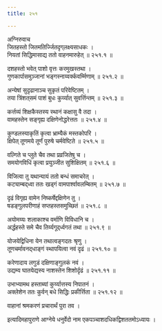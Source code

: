 ```yaml
---
title: २५१

---
```

अग्निरुवाच  
जितहस्तो जितमतिर्ज्जितदृग्‌लक्ष्यसाधकः ।  
नियतां सिद्धिमासाद्य ततो वाहनमारुहेत् ॥ २५१.१ ॥  
  
दशहस्तो भवेत् पाशो वृत्तः करमुखस्तथा ।  
गुणकार्पासमुञ्जानां भङ्गस्नाय्वर्क्कवर्म्मिणाम् ॥ २५१.२ ॥  
  
अन्येषां सुदृढानाञ्च सुकृतं परिवेष्टितम् ।  
तया त्रिंशत्‌समं पाशं बुधः कुर्य्यात् सुवर्त्तिन्तम् ॥ २५१.३ ॥  
  
कर्त्तव्यं शिक्षकैस्तस्य स्थानं कक्षासु वै तदा ।  
वामहस्तेन सङ्गृह्य दक्षिणेनोद्धरेत्ततः ॥ २५१.४ ॥  
  
कुण्डलस्याकृतिं कृत्वा भ्राम्यैकं मस्तकोपरि ।  
क्षिपेत् तूणमये तूर्णं पुरुषे चर्मवेष्टिते ॥ २५१.५ ॥  
  
वल्गिते च प्लुते चैव तथा प्रव्रजितेषु च ।  
समयोगविधिं कृत्वा प्रयुञ्जीत सुशिक्षितम् ॥ २५१.६ ॥  
  
विजित्वा तु यथान्यायं ततो बन्धं समाचरेत् ।  
कट्याम्बद्‌ध्वा ततः खड्गं वामपार्श्वावलम्बितम् ॥ २५१.७ ॥  
  
दृढं विगृह्य वामेन निष्कर्षेद्दक्षिणेन तु ।  
षडङ्गुलपरीणाहं सप्तहस्तसमुच्छितं ॥ २५१.८ ॥  
  
अयोमय्यः शलाकाश्च वर्माणि विविधानि च ।  
अर्द्धहस्ते समे चैव तिर्य्यगूद्‌र्ध्वगतं तथा ॥ २५१.९ ॥  
  
योजयेद्विधिना येन तथात्वङ्गदतः श्रृणु ।  
तूणचर्मावनद्‌धाङ्गं स्थापयित्वा नवं दृढं ॥ २५१.१० ॥  
  
करेणादाय लगुडं दक्षिणाङ्गुलकं नवं ।  
उद्यम्य घातयेद्यस्य नाशस्तेन शिशोर्दृढं ॥ २५१.११ ॥  
  
उभाभ्यामथ हस्ताब्यां कुर्य्यात्तस्य निपातनं ।  
अक्लेशेन ततः कुर्वन् बधे सिद्धिः प्रकीर्त्तिता ॥ २५१.१२ ॥  
  
वाहानां श्रमकरणं प्रचारार्थं पुरा तव ।  
  
इत्यादिमहापुराणे आग्नेये धनुर्वेदो नाम एकपञ्चाशदधिकद्विशततमोऽध्यायः ।